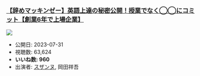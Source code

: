 ### [【辞めマッキンゼー】英語上達の秘密公開！授業でなく◯◯にコミット【創業6年で上場企業】](https://www.youtube.com/watch?v=IubfA5Ho0ps)
[![](https://img.youtube.com/vi/IubfA5Ho0ps/sddefault.jpg)](https://www.youtube.com/watch?v=IubfA5Ho0ps)
-   公開日: 2023-07-31
-   視聴数: 63,624
-   **いいね数: 960**
-   出演者: [スザンヌ](/rehacq_fan/people/スザンヌ "wikilink"), 岡田祥吾
